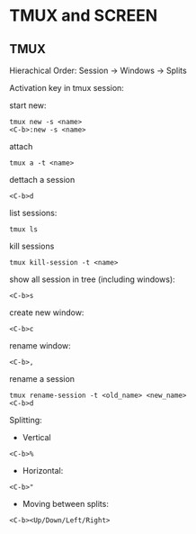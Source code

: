 # TMUX and SCREEN

## TMUX
Hierachical Order: Session -> Windows -> Splits

Activation key in tmux session: <C-b>

start new:
```
tmux new -s <name>
<C-b>:new -s <name>
```
attach
```
tmux a -t <name>
```
dettach a session
```
<C-b>d
```
list sessions:
```
tmux ls
```
kill sessions
```
tmux kill-session -t <name>
```
show all session in tree (including windows):
```
<C-b>s
```
create new window:
```
<C-b>c
```
rename window:
```
<C-b>,
```
rename a session
```
tmux rename-session -t <old_name> <new_name>
<C-b>d
```
Splitting:

-   Vertical
```
<C-b>%
```
-   Horizontal:
```
<C-b>"
```
- Moving between splits:
```
<C-b><Up/Down/Left/Right>
```

